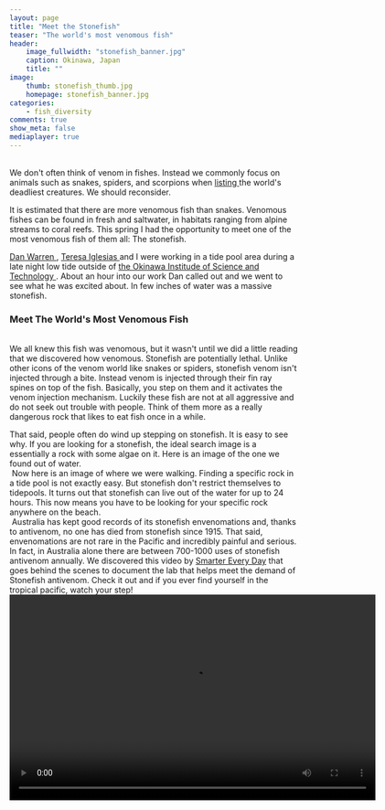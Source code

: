 ```yaml
---
layout: page
title: "Meet the Stonefish"
teaser: "The world's most venomous fish"
header:
    image_fullwidth: "stonefish_banner.jpg"
    caption: Okinawa, Japan
    title: ""
image:
    thumb: stonefish_thumb.jpg
    homepage: stonefish_banner.jpg
categories:
    - fish_diversity
comments: true
show_meta: false
mediaplayer: true
---
```

 
<br>  We don't often think of venom in fishes. Instead we commonly focus on animals such as snakes, spiders, and scorpions when <a href='http://www.bbc.com/earth/story/20151022-one-animal-is-more-venomous-than-any-other'>listing </a>the world's deadliest creatures. We should reconsider.
<br>

It is estimated that there are more venomous fish than snakes. Venomous fishes can be found in fresh and saltwater, in habitats ranging from alpine streams to coral reefs. This spring I had the opportunity to meet one of the most venomous fish of them all: The stonefish.
<br>

<a href='https://danlwarren.wordpress.com/'>Dan Warren </a>, <a href='https://www.researchgate.net/profile/Teresa_Iglesias'>Teresa Iglesias </a> and I were working in a tide pool area during a late night low tide outside of <a href='http://http://www.oist.jp/'>the Okinawa Institude of Science and Technology </a>. About an hour into our work Dan called out and we went to see what he was excited about. In few inches of water was a massive stonefish.

<h3> Meet The World's Most Venomous Fish </h3>

<br> We all knew this fish was venomous, but it wasn't until we did a little reading that we discovered how venomous. Stonefish are potentially lethal. Unlike other icons of the venom world like snakes or spiders, stonefish venom isn't injected through a bite. Instead venom is injected through their fin ray spines on top of the fish. Basically, you step on them and it activates the venom injection mechanism. Luckily these fish are not at all aggressive and do not seek out trouble with people. Think of them more as a really dangerous rock that likes to eat fish once in a while. 
<br> 

That said, people often do wind up stepping on stonefish. It is easy to see why. If you are looking for a stonefish, the ideal search image is a essentially a rock with some algae on it. Here is an image of the one we found out of water.
<br>
<img  class="b30" src="http://carolinafishes.github.io/images/stonefish2.jpg" alt=""> 
Now here is an image of where we were walking. 
Finding a specific rock in a tide pool is not exactly easy. But stonefish don't restrict themselves to tidepools. It turns out that stonefish can live out of the water for up to 24 hours. This now means you have to be looking for your specific rock anywhere on the beach.
<br>
<img  class="b30" src="http://carolinafishes.github.io/images/stonfish_habitat.jpg" alt=""> 
Australia has kept good records of its stonefish envenomations and, thanks to antivenom, no one has died from stonefish since 1915. That said, envenomations are not rare in the Pacific and incredibly painful and serious. In fact, in Australia alone there are between 700-1000 uses of stonefish antivenom annually. We discovered this video by <a href='https://www.smartereveryday.com'> Smarter Every Day</a> that goes behind the scenes to document the lab that helps meet the demand of Stonefish antivenom. Check it out and if you ever find yourself in the tropical pacific, watch your step! 
<br>
<video src="https://www.youtube.com/watch?v=I8yJkIuvPvM" controls="controls" type="video/youtube" width="640" height="360" preload="auto"></video>



